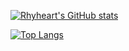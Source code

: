 [![Rhyheart's GitHub stats](https://github-readme-stats.vercel.app/api?username=Rhyheart&theme=buefy&show_icons=true)]((https://github.com/anuraghazra/github-readme-stats))

[![Top Langs](https://github-readme-stats.vercel.app/api/top-langs/?username=Rhyheart&theme=buefy&layout=compact&langs_count=12&hide=javascript,html,css)](https://github.com/anuraghazra/github-readme-stats)
